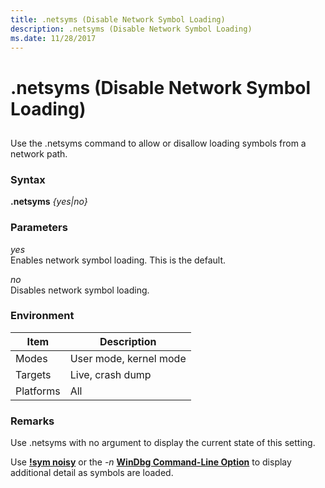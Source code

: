```yaml
---
title: .netsyms (Disable Network Symbol Loading)
description: .netsyms (Disable Network Symbol Loading)
ms.date: 11/28/2017
---
```


# .netsyms (Disable Network Symbol Loading)


## <span id="ddk_apc_meta_netsyms_dbg"></span><span id="DDK_APC_META_NETSYMS_DBG"></span>


Use the .netsyms command to allow or disallow loading symbols from a network path.

### <span id="kd_syntax"></span><span id="KD_SYNTAX"></span>Syntax

**.netsyms** *{yes|no}*

### <span id="parameters"></span><span id="PARAMETERS"></span>Parameters

<span id="yes"></span><span id="YES"></span>*yes*  
Enables network symbol loading. This is the default.

<span id="no"></span><span id="NO"></span>*no*  
Disables network symbol loading.

### Environment

|  Item  | Description          |
|--------|----------------------|
|Modes   |User mode, kernel mode|
|Targets |Live, crash dump      |
|Platforms|All                  |

 

### <span id="remarks"></span><span id="REMARKS"></span>Remarks

Use .netsyms with no argument to display the current state of this setting.

Use [**!sym noisy**](-sym.md) or the *-n* [**WinDbg Command-Line Option**](windbg-command-line-options.md) to display additional detail as symbols are loaded.

 

 





